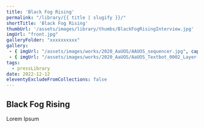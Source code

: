 ```yaml
---
title: 'Black Fog Rising'
permalink: "/library/{{ title | slugify }}/"
shortTitle: 'Black Fog Rising'
thumbUrl: '/assets/images/library/thumbs/BlackFogRisingInterview.jpg'
imgUrl: "front.jpg"
galleryFolder: "xxxxxxxxxx"
gallery:
 - { imgUrl: "/assets/images/works/2020_AaUOS/AAUOS_sequencer.jpg", caption: "" }
 - { imgUrl: "/assets/images/works/2020_AaUOS/AaUOS_Textbot_0002_Layer-20.jpg", caption: "" }
tags:
  - pressLibrary
date: 2022-12-12
eleventyExcludeFromCollections: false
---
```



<h2>Black Fog Rising</h2>
<p>Lorem Ipsum</p>